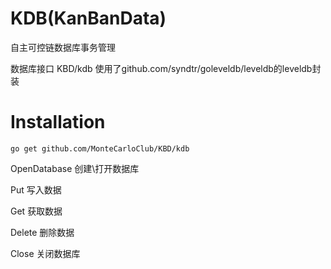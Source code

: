# KDB(KanBanData)
自主可控链数据库事务管理

数据库接口 KBD/kdb
使用了github.com/syndtr/goleveldb/leveldb的leveldb封装

# Installation

`go get github.com/MonteCarloClub/KBD/kdb`

OpenDatabase 创建\打开数据库

Put 写入数据

Get 获取数据

Delete 删除数据

Close 关闭数据库